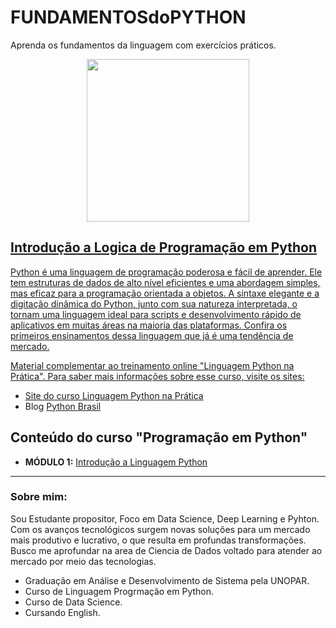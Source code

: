 # FUNDAMENTOSdoPYTHON
Aprenda os fundamentos da linguagem com exercícios práticos.

<div align="center">
  <a href="https://github.com/adrianoScript">
  <img height="260em" src="https://user-images.githubusercontent.com/85299449/134818436-ed54c7e2-d3d7-46c3-9bcc-98959f416dd0.png"/>
</div>


## Introdução a Logica de Programação em Python
Python é uma linguagem de programação poderosa e fácil de aprender. 
Ele tem estruturas de dados de alto nível eficientes e uma abordagem simples, mas eficaz para a programação orientada a objetos. 
A sintaxe elegante e a digitação dinâmica do Python, junto com sua natureza interpretada, o tornam uma linguagem ideal para scripts e desenvolvimento rápido de aplicativos em muitas áreas na maioria das plataformas.
Confira os primeiros ensinamentos dessa linguagem que já é uma tendência de mercado.



Material complementar ao treinamento online "Linguagem Python na Prática". Para saber mais informações sobre esse curso, visite os sites:

* Site do curso [Linguagem Python na Prática](https://www.cursoemvideo.com/matricule-se-agora/?gclid=CjwKCAjwqeWKBhBFEiwABo_XBhSKJZfWYxWCS_g3_4hUo5ioQ8ZzCkx64k44CDSL_0FsvraT52QQjRoCXSUQAvD_BwE)
* Blog [Python Brasil](https://2021.pythonbrasil.org.br/)

## Conteúdo do curso "Programação em Python"

* **MÓDULO 1:** [Introdução a Linguagem Python](https://github.com/adrianoScript/Fundamento_em_Python/tree/main/Introdu%C3%A7%C3%A3o%20a%20Linguagem%20Python)

---

### Sobre mim:

Sou Estudante propositor, Foco em Data Science, Deep Learning e Pyhton. Com os avanços tecnológicos surgem novas soluções para um mercado mais produtivo e lucrativo, o que resulta em profundas transformações. Busco me aprofundar na area de Ciencia de Dados voltado para atender ao mercado por meio das tecnologias. 

* Graduação em Análise e Desenvolvimento de Sistema pela UNOPAR.
* Curso de Linguagem Progrmação em Python.
* Curso de Data Science.
* Cursando English.
